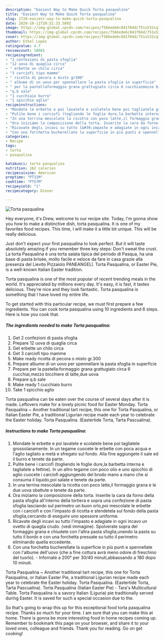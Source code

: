 ```yaml
---
description: "Easiest Way to Make Quick Torta pasqualina"
title: "Easiest Way to Make Quick Torta pasqualina"
slug: 2728-easiest-way-to-make-quick-torta-pasqualina
date: 2020-10-11T20:52:33.589Z
image: https://img-global.cpcdn.com/recipes/f566ede6c841f04d/751x532cq70/torta-pasqualina-recipe-main-photo.jpg
thumbnail: https://img-global.cpcdn.com/recipes/f566ede6c841f04d/751x532cq70/torta-pasqualina-recipe-main-photo.jpg
cover: https://img-global.cpcdn.com/recipes/f566ede6c841f04d/751x532cq70/torta-pasqualina-recipe-main-photo.jpg
author: Ethel Lopez
ratingvalue: 4.7
reviewcount: 18681
recipeingredient:
- "2 confezioni di pasta sfoglia"
- "12 uova di quaglia circa"
- " erbette un chilo circa"
- "3 carciofi tipo mamme"
- " ricotta di pecora o misto gr300"
- " albume di un uovo per spennellare la pasta sfoglia in superficie"
- " per la pastellaformaggio grana grattugiato circa 6 cucchiaimezzo bicchiere di lattedue uova"
- "q.b sale"
- "1 cucchiaio burro"
- "1 spicchio aglio"
recipeinstructions:
- "Mondate le erbette e poi lavatele e scolatele bene poi tagliatele grossolanamente. In un tegame cuocete le erbette con poca acqua e l&#39;aglio tagliato a metà e sfregato sul fondo. Alla fine aggiungete il sale ed il burro e tenete da parte."
- "Pulite bene i carciofi (togliendo le foglie dure,la barbetta interna e tagliatele a fettine). In un altro tegame con poco olio e uno spicchio di aglio cuocete i carciofi aggiungendo del brodo mano a mano che si consuma il liquido,poi salate e tenete da parte."
- "In una terrina mescolate la ricotta con poco latte,il formaggio grana e le due uova sbattute e tenete da parte."
- "Ora iniziamo la composizione della torta. Inserite la cara da forno della pasta sfoglia all&#39;interno della tortiera e sopra una confezione di pasta sfoglia lasciando sul perimetro un buon orlo,poi mescolate le erbette con i carciofi e con l&#39;impasto di ricotta e stendetela sul fondo della pasta sfoglia,cercando di eseguire uno spessore uniforme."
- "Ricavate degli incavi su tutto l&#39;impasto e adagiate in ogni incavo un ovetto di quaglia crudo. (vedi immagine). Spolverate sopra del formaggio grana e chiudete con l&#39;altra pasta sfoglia,unendo la pasta su tutto il bordo e con una forchetta pressate su tutto il perimetro eliminando quella eccedente."
- "Con una forchetta bucherellate la superficie in più punti e spennellate con l&#39;albume dell&#39;uovo (che a fine cottura avrà meno odore di freschino del tuorlo). Infornate a 200° per 30/40 minuti,abbassando a 180 dopo 10 minuti."
categories:
- Recipe
tags:
- torta
- pasqualina

katakunci: torta pasqualina 
nutrition: 162 calories
recipecuisine: American
preptime: "PT31M"
cooktime: "PT57M"
recipeyield: "1"
recipecategory: Dinner

---
```



![Torta pasqualina](https://img-global.cpcdn.com/recipes/f566ede6c841f04d/751x532cq70/torta-pasqualina-recipe-main-photo.jpg)

Hey everyone, it's Drew, welcome to our recipe site. Today, I'm gonna show you how to make a distinctive dish, torta pasqualina. It is one of my favorites food recipes. This time, I will make it a little bit unique. This will be really delicious.

Just don&#39;t expect your first pasqualina to look perfect. But it will taste absolutely amazing if you remember three key steps: Don&#39;t sweat the crust. La torta Pasqualina è una torta salata tipica del periodo di Pasqua, ha una base di pasta brisèe, molto facile e veloce da fare in casa grazie alla presenza del Lievito Pizzaiolo PANEANGELI. Torta Pasqualina, or Easter Pie, is a well-known Italian Easter tradition.

Torta pasqualina is one of the most popular of recent trending meals in the world. It's appreciated by millions every day. It's easy, it is fast, it tastes delicious. They're nice and they look fantastic. Torta pasqualina is something that I have loved my entire life.


To get started with this particular recipe, we must first prepare a few ingredients. You can cook torta pasqualina using 10 ingredients and 6 steps. Here is how you cook that.

<!--inarticleads1-->

##### The ingredients needed to make Torta pasqualina:

1. Get 2 confezioni di pasta sfoglia
1. Prepare 12 uova di quaglia circa
1. Get  erbette un chilo circa
1. Get 3 carciofi tipo mamme
1. Make ready  ricotta di pecora o misto gr.300
1. Prepare  albume di un uovo per spennellare la pasta sfoglia in superficie
1. Prepare  per la pastella:formaggio grana grattugiato circa 6 cucchiai,mezzo bicchiere di latte,due uova
1. Prepare q.b sale
1. Make ready 1 cucchiaio burro
1. Take 1 spicchio aglio


Torta pasqualina can be eaten over the course of several days after it is made. Leftovers make for a lovely picnic food for Easter Monday. Torta Pasqualina ~ Another traditional tart recipe, this one for Torta Pasqualina, or Italian Easter Pie, a traditional Ligurian recipe made each year to celebrate the Easter holiday. Torta Pasqualina. (Eastertide Torta, Tarta Pascualina). 

<!--inarticleads2-->

##### Instructions to make Torta pasqualina:

1. Mondate le erbette e poi lavatele e scolatele bene poi tagliatele grossolanamente. In un tegame cuocete le erbette con poca acqua e l&#39;aglio tagliato a metà e sfregato sul fondo. Alla fine aggiungete il sale ed il burro e tenete da parte.
1. Pulite bene i carciofi (togliendo le foglie dure,la barbetta interna e tagliatele a fettine). In un altro tegame con poco olio e uno spicchio di aglio cuocete i carciofi aggiungendo del brodo mano a mano che si consuma il liquido,poi salate e tenete da parte.
1. In una terrina mescolate la ricotta con poco latte,il formaggio grana e le due uova sbattute e tenete da parte.
1. Ora iniziamo la composizione della torta. Inserite la cara da forno della pasta sfoglia all&#39;interno della tortiera e sopra una confezione di pasta sfoglia lasciando sul perimetro un buon orlo,poi mescolate le erbette con i carciofi e con l&#39;impasto di ricotta e stendetela sul fondo della pasta sfoglia,cercando di eseguire uno spessore uniforme.
1. Ricavate degli incavi su tutto l&#39;impasto e adagiate in ogni incavo un ovetto di quaglia crudo. (vedi immagine). Spolverate sopra del formaggio grana e chiudete con l&#39;altra pasta sfoglia,unendo la pasta su tutto il bordo e con una forchetta pressate su tutto il perimetro eliminando quella eccedente.
1. Con una forchetta bucherellate la superficie in più punti e spennellate con l&#39;albume dell&#39;uovo (che a fine cottura avrà meno odore di freschino del tuorlo). - Infornate a 200° per 30/40 minuti,abbassando a 180 dopo 10 minuti.


Torta Pasqualina ~ Another traditional tart recipe, this one for Torta Pasqualina, or Italian Easter Pie, a traditional Ligurian recipe made each year to celebrate the Easter holiday. Torta Pasqualina. (Eastertide Torta, Tarta Pascualina). Torta Pasqualina (Italian Easter Pie) - Tara&#39;s Multicultural Table. Torta Pasqualina is a savory Italian (Liguria) pie traditionally served during Easter. It is saved for such a special occasion due to the. 

So that's going to wrap this up for this exceptional food torta pasqualina recipe. Thanks so much for your time. I am sure that you can make this at home. There is gonna be more interesting food in home recipes coming up. Remember to bookmark this page on your browser, and share it to your loved ones, colleague and friends. Thank you for reading. Go on get cooking!
